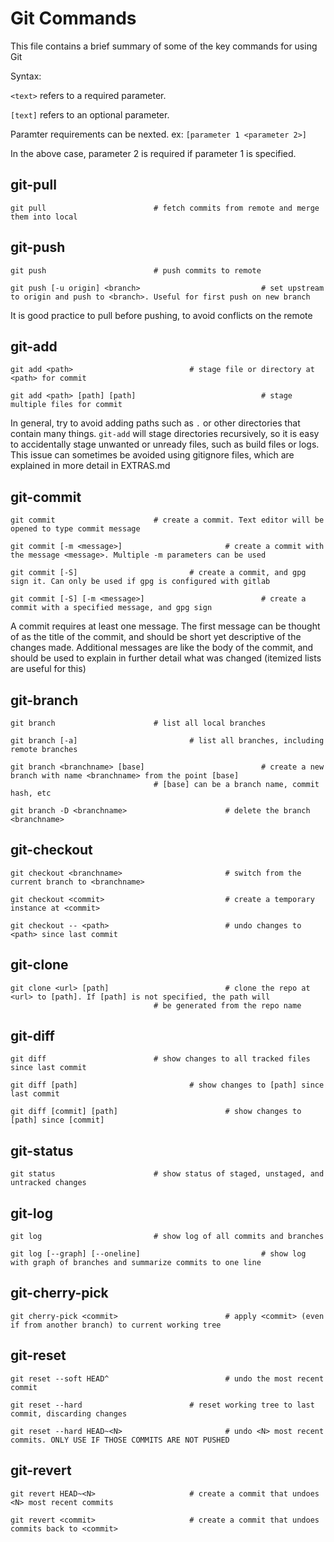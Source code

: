 # Git Commands

This file contains a brief summary of some of the key commands for using Git

Syntax:

`<text>` refers to a required parameter.

`[text]` refers to an optional parameter.

Paramter requirements can be nexted. ex: `[parameter 1 <parameter 2>]`

In the above case, parameter 2 is required if parameter 1 is specified.

## git-pull

```
git pull						# fetch commits from remote and merge them into local
```

## git-push

```
git push						# push commits to remote

git push [-u origin] <branch>	                        # set upstream to origin and push to <branch>. Useful for first push on new branch
```

It is good practice to pull before pushing, to avoid conflicts on the remote

## git-add

```
git add	<path>					        # stage file or directory at <path> for commit

git add <path> [path] [path]                            # stage multiple files for commit
```

In general, try to avoid adding paths such as `.` or other directories that contain many things. `git-add` will stage directories recursively,
so it is easy to accidentally stage unwanted or unready files, such as build files or logs. This issue can sometimes be avoided using gitignore
files, which are explained in more detail in EXTRAS.md

## git-commit

```
git commit						# create a commit. Text editor will be opened to type commit message

git commit [-m <message>]		                # create a commit with the message <message>. Multiple -m parameters can be used

git commit [-S]					        # create a commit, and gpg sign it. Can only be used if gpg is configured with gitlab

git commit [-S] [-m <message>]	                        # create a commit with a specified message, and gpg sign
```

A commit requires at least one message. The first message can be thought of as the title of the commit, and should be short yet descriptive of the
changes made. Additional messages are like the body of the commit, and should be used to explain in further detail what was changed (itemized lists
are useful for this)

## git-branch

```
git branch						# list all local branches

git branch [-a]					        # list all branches, including remote branches

git branch <branchname> [base]	                        # create a new branch with name <branchname> from the point [base]
						        # [base] can be a branch name, commit hash, etc

git branch -D <branchname>		                # delete the branch <branchname>
```

## git-checkout

```
git checkout <branchname>		                # switch from the current branch to <branchname>

git checkout <commit>			                # create a temporary instance at <commit>

git checkout -- <path>			                # undo changes to <path> since last commit
```

## git-clone

```
git clone <url> [path]			                # clone the repo at <url> to [path]. If [path] is not specified, the path will
						        # be generated from the repo name
```

## git-diff

```
git diff						# show changes to all tracked files since last commit

git diff [path]					        # show changes to [path] since last commit

git diff [commit] [path]		                # show changes to [path] since [commit]
```

## git-status

```
git status						# show status of staged, unstaged, and untracked changes
```

## git-log

```
git log							# show log of all commits and branches

git log [--graph] [--oneline]	                        # show log with graph of branches and summarize commits to one line
```

## git-cherry-pick

```
git cherry-pick <commit>		                # apply <commit> (even if from another branch) to current working tree
```

## git-reset

```
git reset --soft HEAD^			                # undo the most recent commit

git reset --hard				        # reset working tree to last commit, discarding changes

git reset --hard HEAD~<N>		                # undo <N> most recent commits. ONLY USE IF THOSE COMMITS ARE NOT PUSHED
```

## git-revert

```
git revert HEAD~<N>				        # create a commit that undoes <N> most recent commits

git revert <commit>				        # create a commit that undoes commits back to <commit>
```
